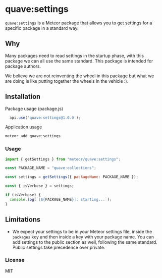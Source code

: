 # quave:settings

`quave:settings` is a Meteor package that allows you to get settings for a specific package in a standard way.
  
## Why
Many packages need to read settings in the startup phase, with this package we can all use the same standard. This package is intended for package authors.

We believe we are not reinventing the wheel in this package but what we are doing is like putting together the wheels in the vehicle :).
  
## Installation

Package usage (package.js)
```javascript
  api.use('quave:settings@1.0.0');
```

Application usage
```sh
meteor add quave:settings
```

### Usage

```javascript
import { getSettings } from "meteor/quave:settings";

const PACKAGE_NAME = "quave:collections";

const settings = getSettings({ packageName: PACKAGE_NAME });

const { isVerbose } = settings;

if (isVerbose) {
  console.log(`[${PACKAGE_NAME}]: starting...`);
}
```

## Limitations
- We expect your settings to be in your Meteor settings file, inside the `packages` key and then inside a key with your package name. You can add settings to the public section as well, following the same standard. Public settings take precedence over private.

### License

MIT
